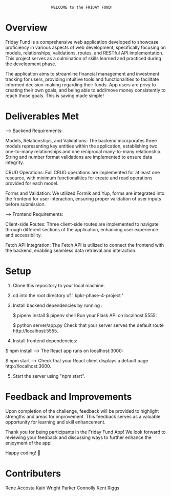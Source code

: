                         WELCOME to the FRIDAY FUND! 

# Overview

Friday Fund is a comprehensive web application developed to showcase proficiency in various aspects of web development, specifically focusing on models, relationships, validations, routes, and RESTful API implementation. This project serves as a culmination of skills learned and practiced during the development phase.

The application aims to streamline financial management and investment tracking for users, providing intuitive tools and functionalities to facilitate informed decision-making regarding their funds. App users are privy to creating their own goals, and being able to add/move money consistently to reach those goals. This is saving made simple!

# Deliverables Met

-->  Backend Requirements:

Models, Relationships, and Validations: The backend incorporates three models representing key entities within the application, establishing two one-to-many relationships and one reciprocal many-to-many relationship. String and number format validations are implemented to ensure data integrity.

CRUD Operations: 
Full CRUD operations are implemented for at least one resource, with minimum functionalities for create and read operations provided for each model.

Forms and Validation:
We utilized Formik and Yup, forms are integrated into the frontend for user interaction, ensuring proper validation of user inputs before submission.

--> Frontend Requirements:

Client-side Routes:
Three client-side routes are implemented to navigate through different sections of the application, enhancing user experience and accessibility.

Fetch API Integration:
The Fetch API is utilized to connect the frontend with the backend, enabling seamless data retrieval and interaction.

# Setup

1. Clone this repository to your local machine.
2. cd into the root directory of ' kpkr-phase-4-project '
3. Install backend dependencies by running :

      $ pipenv install
      $ pipenv shell
      Run your Flask API on localhost:5555:

      $ python server/app.py
      Check that your server serves the default route http://localhost:5555.

4. Install frontend dependencies:

$ npm install 
--> The React app runs on localhost:3000:

$ npm start 
--> Check that your React client displays a default page http://localhost:3000.

5. Start the server using "npm start". 

# Feedback and Improvements

Upon completion of the challenge, feedback will be provided to highlight strengths and areas for improvement. This feedback serves as a valuable opportunity for learning and skill enhancement.

Thank you for being participants in the Friday Fund App! We look forward to reviewing your feedback and discussing ways to further enhance the enjoyment of the app!

Happy coding! 🚀

# Contributers 
Rene Accosta 
Kairi Wright 
Parker Connolly
Kent Riggs